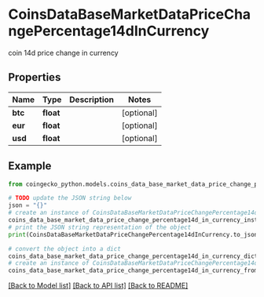 # CoinsDataBaseMarketDataPriceChangePercentage14dInCurrency

coin 14d price change in currency

## Properties

Name | Type | Description | Notes
------------ | ------------- | ------------- | -------------
**btc** | **float** |  | [optional] 
**eur** | **float** |  | [optional] 
**usd** | **float** |  | [optional] 

## Example

```python
from coingecko_python.models.coins_data_base_market_data_price_change_percentage14d_in_currency import CoinsDataBaseMarketDataPriceChangePercentage14dInCurrency

# TODO update the JSON string below
json = "{}"
# create an instance of CoinsDataBaseMarketDataPriceChangePercentage14dInCurrency from a JSON string
coins_data_base_market_data_price_change_percentage14d_in_currency_instance = CoinsDataBaseMarketDataPriceChangePercentage14dInCurrency.from_json(json)
# print the JSON string representation of the object
print(CoinsDataBaseMarketDataPriceChangePercentage14dInCurrency.to_json())

# convert the object into a dict
coins_data_base_market_data_price_change_percentage14d_in_currency_dict = coins_data_base_market_data_price_change_percentage14d_in_currency_instance.to_dict()
# create an instance of CoinsDataBaseMarketDataPriceChangePercentage14dInCurrency from a dict
coins_data_base_market_data_price_change_percentage14d_in_currency_from_dict = CoinsDataBaseMarketDataPriceChangePercentage14dInCurrency.from_dict(coins_data_base_market_data_price_change_percentage14d_in_currency_dict)
```
[[Back to Model list]](../README.md#documentation-for-models) [[Back to API list]](../README.md#documentation-for-api-endpoints) [[Back to README]](../README.md)


